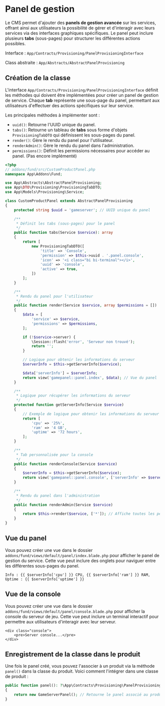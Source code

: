 # Panel de gestion 
Le CMS permet d'ajouter des **panels de gestion avancée** sur les services, offrant ainsi aux utilisateurs la possibilité de gérer et d'interagir avec leurs services via des interfaces graphiques spécifiques. Le panel peut inclure plusieurs **tabs** (sous-pages) pour structurer les différentes actions possibles.

Interface : `App/Contracts/Provisioning/PanelProvisioningInterface`

Class abstraite : `App/Abstracts/AbstractPanelProvisioning`
## Création de la classe

L'interface `App/Contracts/Provisioning/PanelProvisioningInterface` définit les méthodes qui doivent être implémentées pour créer un panel de gestion de service. Chaque **tab** représente une sous-page du panel, permettant aux utilisateurs d'effectuer des actions spécifiques sur leur service.

Les principales méthodes à implémenter sont :

- `uuid()`: Retourne l'UUID unique du panel.
- `tabs()`: Retourne un tableau de **tabs** sous forme d'objets `ProvisioningTabDTO` qui définissent les sous-pages du panel.
- `render()`: Gère le rendu du panel pour l'utilisateur.
- `renderAdmin()`: Gère le rendu du panel dans l'administration.
- `permissions()`: Définit les permissions nécessaires pour accéder au panel. (Pas encore implémenté)

```php
<?php
// addons/fund/src/CustomProductPanel.php
namespace App\Addons\Fund;

use App\Abstracts\AbstractPanelProvisioning;
use App\DTO\Provisioning\ProvisioningTabDTO;
use App\Models\Provisioning\Service;

class CustomProductPanel extends AbstractPanelProvisioning
{
    protected string $uuid = 'gameserver'; // UUID unique du panel

    /**
     * Définit les tabs (sous-pages) pour le panel
     */
    public function tabs(Service $service): array
    {
        return [
            new ProvisioningTabDTO([
                'title' => 'Console',
                'permission' => $this->uuid . '.panel.console',
                'icon' => '<i class="bi bi-terminal"></i>',
                'uuid' => 'console',
                'active' => true,
            ])
        ];
    }

    /**
     * Rendu du panel pour l'utilisateur
     */
    public function render(Service $service, array $permissions = [])
    {
        $data = [
            'service' => $service,
            'permissions' => $permissions,
        ];

        if (!$service->server) {
            \Session::flash('error', 'Serveur non trouvé');
            return '';
        }

        // Logique pour obtenir les informations du serveur
        $serverInfo = $this->getServerInfo($service);

        $data['serverInfo'] = $serverInfo;
        return view('gamepanel::panel.index', $data); // Vue du panel
    }

    /**
     * Logique pour récupérer les informations du serveur
     */
    protected function getServerInfo(Service $service)
    {
        // Exemple de logique pour obtenir les informations du serveur
        return [
            'cpu' => '25%',
            'ram' => '4 GB',
            'uptime' => '72 hours',
        ];
    }

    /**
     * Tab personnalisée pour la console
     */
    public function renderConsole(Service $service)
    {
        $serverInfo = $this->getServerInfo($service);
        return view('gamepanel::panel.console', ['serverInfo' => $serverInfo]);
    }

    /**
     * Rendu du panel dans l'administration
     */
    public function renderAdmin(Service $service)
    {
        return $this->render($service, ['*']); // Affiche toutes les permissions
    }
}
```
## Vue du panel
Vous pouvez créer une vue dans le dossier `addons/fund/views/default/panel/index.blade.php` pour afficher le panel de gestion du service. Cette vue peut inclure des onglets pour naviguer entre les différentes sous-pages du panel.

```blade
Info : {{ $serverInfo['cpu'] }} CPU, {{ $serverInfo['ram'] }} RAM, Uptime : {{ $serverInfo['uptime'] }}
```
## Vue de la console
Vous pouvez créer une vue dans le dossier `addons/fund/views/default/panel/console.blade.php` pour afficher la console du serveur de jeu. Cette vue peut inclure un terminal interactif pour permettre aux utilisateurs d'interagir avec leur serveur.

```blade
<div class="console">
    <pre>Server console...</pre>
</div>
```

## Enregistrement de la classe dans le produit

Une fois le panel créé, vous pouvez l'associer à un produit via la méthode `panel()` dans la classe du produit. Voici comment l'intégrer dans une classe de produit :

```php
public function panel(): ?\App\Contracts\Provisioning\PanelProvisioningInterface
{
    return new GameServerPanel(); // Retourne le panel associé au produit
}
```